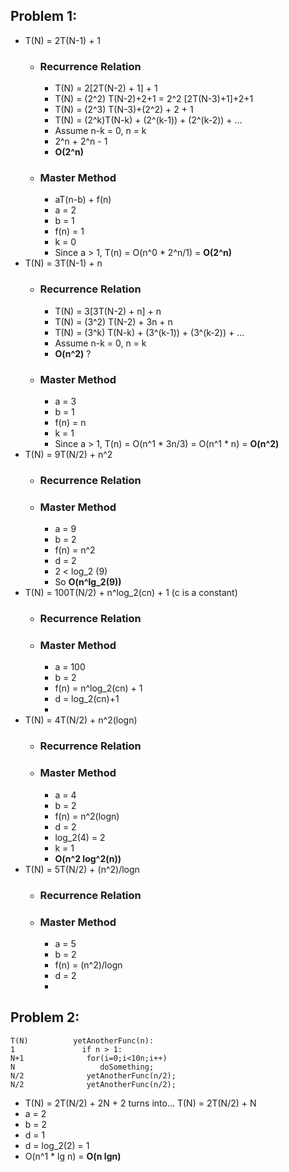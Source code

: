 ## Problem 1:
- T(N) = 2T(N-1) + 1
  - ### Recurrence Relation
    - T(N) = 2[2T(N-2) + 1] + 1
    - T(N) = (2^2) T(N-2)+2+1 = 2^2 [2T(N-3)+1]+2+1
    - T(N) = (2^3) T(N-3)+(2^2) + 2 + 1
    - T(N) = (2^k)T(N-k) + (2^(k-1)) + (2^(k-2)) + ...
    - Assume n-k = 0, n = k
    - 2^n + 2^n - 1
    - **O(2^n)**
  - ### Master Method
    - aT(n-b) + f(n)
    - a = 2
    - b = 1
    - f(n) = 1
    - k = 0
    - Since a > 1, T(n) = O(n^0 * 2^n/1) = **O(2^n)**
- T(N) = 3T(N-1) + n
  - ### Recurrence Relation
    - T(N) = 3[3T(N-2) + n] + n
    - T(N) = (3^2) T(N-2) + 3n + n
    - T(N) = (3^k) T(N-k) + (3^(k-1)) + (3^(k-2)) + ...
    - Assume n-k = 0, n = k
    - **O(n^2)** ?
  - ### Master Method
    - a = 3
    - b = 1
    - f(n) = n
    - k = 1
    - Since a > 1, T(n) = O(n^1 * 3n/3) = O(n^1 * n) = **O(n^2)**
- T(N) = 9T(N/2) + n^2
  - ### Recurrence Relation
  - ### Master Method
    - a = 9
    - b = 2
    - f(n) = n^2
    - d = 2
    - 2 < log_2 (9)
    - So **O(n^lg_2(9))**
- T(N) = 100T(N/2) + n^log_2(cn) + 1  (c is a constant)
  - ### Recurrence Relation
  - ### Master Method
    - a = 100
    - b = 2
    - f(n) = n^log_2(cn) + 1
    - d = log_2(cn)+1
    - 
- T(N) = 4T(N/2) + n^2(logn)
  - ### Recurrence Relation
  - ### Master Method
    - a = 4
    - b = 2
    - f(n) = n^2(logn)
    - d = 2
    - log_2(4) = 2
    - k = 1
    - **O(n^2 log^2(n))** 
- T(N) = 5T(N/2) + (n^2)/logn
  - ### Recurrence Relation
  - ### Master Method
    - a = 5
    - b = 2
    - f(n) = (n^2)/logn
    - d = 2
    - 

## Problem 2:
```
T(N)          yetAnotherFunc(n): 
1               if n > 1: 
N+1              for(i=0;i<10n;i++)
N                   doSomething;
N/2              yetAnotherFunc(n/2);
N/2              yetAnotherFunc(n/2);
```  

- T(N) = 2T(N/2) + 2N + 2 turns into... T(N) = 2T(N/2) + N
- a = 2
- b = 2
- d = 1
- d = log_2(2) = 1
- O(n^1 * lg n) = **O(n lgn)**
